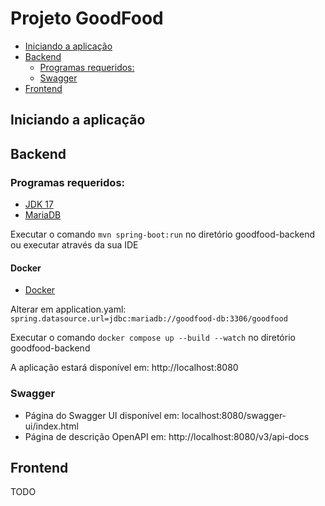 # Projeto GoodFood

- [Iniciando a aplicação](#iniciando-a-aplicação)
- [Backend](#backend)
    - [Programas requeridos:](#programas-requeridos)
    - [Swagger](#swagger)
- [Frontend](#frontend)

## Iniciando a aplicação

## Backend

### Programas requeridos:

- [JDK 17](https://adoptium.net/temurin/releases/?arch=x64&package=jdk&version=17&os=any)
- [MariaDB](https://mariadb.org/download/?t=mariadb&p=mariadb&r=10.11.8&os=windows&cpu=x86_64&pkg=msi&mirror=fder)

Executar o comando `mvn spring-boot:run` no diretório goodfood-backend ou executar através da sua IDE

#### Docker

- [Docker](https://docs.docker.com/get-docker/)

Alterar em application.yaml:
`spring.datasource.url=jdbc:mariadb://goodfood-db:3306/goodfood`

Executar o comando `docker compose up --build --watch` no diretório goodfood-backend

A aplicação estará disponível em: http://localhost:8080

### Swagger

- Página do Swagger UI disponível em: localhost:8080/swagger-ui/index.html
- Página de descrição OpenAPI em: http://localhost:8080/v3/api-docs

## Frontend

TODO
